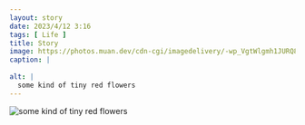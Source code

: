 ```yaml
---
layout: story
date: 2023/4/12 3:16
tags: [ Life ]
title: Story
image: https://photos.muan.dev/cdn-cgi/imagedelivery/-wp_VgtWlgmh1JURQ8t1mg/c97f8077-bbea-46f1-e3f9-7f1113e33900/public
caption: |
  
alt: |
  some kind of tiny red flowers
---
```


![some kind of tiny red flowers](https://photos.muan.dev/cdn-cgi/imagedelivery/-wp_VgtWlgmh1JURQ8t1mg/c97f8077-bbea-46f1-e3f9-7f1113e33900/public)


